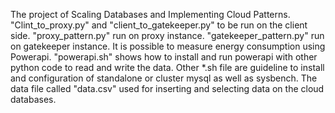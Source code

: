 The project of Scaling Databases and Implementing Cloud Patterns. "Clint_to_proxy.py" and "client_to_gatekeeper.py" to be run on the client side. "proxy_pattern.py" run on proxy instance. "gatekeeper_pattern.py" run on gatekeeper instance. It is possible to measure energy consumption using Powerapi. "powerapi.sh" shows how to install and run powerapi with other python code to read and write the data. Other *.sh file are guideline to install and configuration of standalone or cluster mysql as well as sysbench. The data file called "data.csv" used for inserting and selecting data on the cloud databases.
